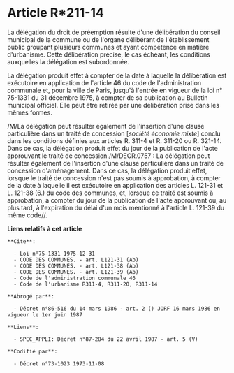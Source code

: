# Article R*211-14

La délégation du droit de préemption résulte d'une délibération du conseil municipal de la commune ou de l'organe délibérant
de l'établissement public groupant plusieurs communes et ayant compétence en matière d'urbanisme. Cette délibération précise,
le cas échéant, les conditions auxquelles la délégation est subordonnée.

La délégation produit effet à compter de la date à laquelle la délibération est exécutoire en application de l'article 46 du
code de l'administration communale et, pour la ville de Paris, jusqu'à l'entrée en vigueur de la loi n° 75-1331 du 31
décembre 1975, à compter de sa publication au Bulletin municipal officiel. Elle peut être retirée par une délibération prise
dans les mêmes formes.

/M/La délégation peut résulter également de l'insertion d'une clause particulière dans un traité de concession [*société
économie mixte*] conclu dans les conditions définies aux articles R. 311-4 et R. 311-20 ou R. 321-14. Dans ce cas, la
délégation produit effet du jour de la publication de l'acte approuvant le traité de concession./M/DECR.0757 : La délégation
peut résulter également de l'insertion d'une clause particulière dans un traité de concession d'aménagement. Dans ce cas, la
délégation produit effet, lorsque le traité de concession n'est pas soumis à approbation, à compter de la date à laquelle il
est exécutoire en application des articles L. 121-31 et L. 121-38 (6.) du code des communes, et, lorsque ce traité est soumis
à approbation, à compter du jour de la publication de l'acte approuvant ou, au plus tard, à l'expiration du délai d'un mois
mentionné à l'article L. 121-39 du même code//.

**Liens relatifs à cet article**

	**Cite**:

	  - Loi n°75-1331 1975-12-31
	  - CODE DES COMMUNES. - art. L121-31 (Ab)
	  - CODE DES COMMUNES. - art. L121-38 (Ab)
	  - CODE DES COMMUNES. - art. L121-39 (Ab)
	  - Code de l'administration communale 46
	  - Code de l'urbanisme R311-4, R311-20, R311-14

	**Abrogé par**:

	  - Décret n°86-516 du 14 mars 1986 - art. 2 () JORF 16 mars 1986 en vigueur le 1er juin 1987

	**Liens**:

	  - SPEC_APPLI: Décret n°87-284 du 22 avril 1987 - art. 5 (V)

	**Codifié par**:

	  - Décret n°73-1023 1973-11-08

